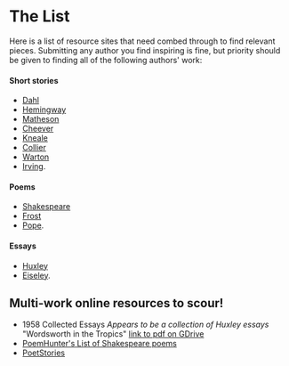 # The List
Here is a list of resource sites that need combed through to find relevant pieces. Submitting any author you find inspiring is fine, but priority should be given to finding all of the following authors' work:

#### Short stories
- [Dahl](http://en.wikipedia.org/wiki/Roald_Dahl)
- [Hemingway](http://en.wikipedia.org/wiki/Hemingway)
- [Matheson](http://en.wikipedia.org/wiki/Richard_Matheson)
- [Cheever](http://en.wikipedia.org/wiki/John_Cheever)
- [Kneale](http://en.wikipedia.org/wiki/Nigel_Kneale)
- [Collier](http://en.wikipedia.org/wiki/John_Collier_%28writer%29)
- [Warton](http://en.wikipedia.org/wiki/Edith_Wharton)
- [Irving](http://en.wikipedia.org/wiki/Washington_Irving).

#### Poems
- [Shakespeare](http://en.wikipedia.org/wiki/William_Shakespeare)
- [Frost](http://en.wikipedia.org/wiki/Robert_Frost)
- [Pope](http://en.wikipedia.org/wiki/Alexander_Pope).

#### Essays
- [Huxley](http://en.wikipedia.org/wiki/Aldus_Huxley)
- [Eiseley](http://en.wikipedia.org/wiki/Loren_Eiseley).

## Multi-work online resources to scour!
- 1958 Collected Essays _Appears to be a collection of Huxley essays_ "Wordsworth in the Tropics" [link to pdf on GDrive](https://docs.google.com/file/d/0B1wVj1bO9bocY0x2N0dXNzNkVWc/)
- [PoemHunter's List of Shakespeare poems](http://www.poemhunter.com/william-shakespeare/)
- [PoetStories](http://poestories.com/stories.php)
